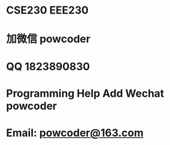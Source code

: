 # CSE230 EEE230
# 加微信 powcoder

# QQ 1823890830

# Programming Help Add Wechat powcoder

# Email: powcoder@163.com

